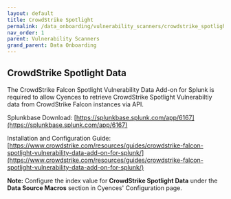 ```yaml
---
layout: default
title: CrowdStrike Spotlight
permalink: /data_onboarding/vulnerability_scanners/crowdstrike_spotlight/
nav_order: 1
parent: Vulnerability Scanners
grand_parent: Data Onboarding
---
```


## **CrowdStrike Spotlight Data**

The CrowdStrike Falcon Spotlight Vulnerability Data Add-on for Splunk is required to allow Cyences to retrieve CrowdStrike Spotlight Vulnerabiltiy data from CrowdStrike Falcon instances via API. 

Splunkbase Download:
[https://splunkbase.splunk.com/app/6167](https://splunkbase.splunk.com/app/6167)

Installation and Configuration Guide:
[https://www.crowdstrike.com/resources/guides/crowdstrike-falcon-spotlight-vulnerability-data-add-on-for-splunk/](https://www.crowdstrike.com/resources/guides/crowdstrike-falcon-spotlight-vulnerability-data-add-on-for-splunk/)

**Note:** Configure the index value for **CrowdStrike Spotlight Data** under the **Data Source Macros** section in Cyences' Configuration page.

[comment]: <> (TODO_LATER: add estimated data size)